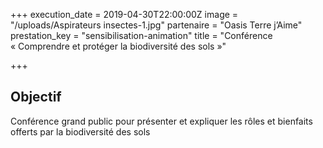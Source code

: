 +++
execution_date = 2019-04-30T22:00:00Z
image = "/uploads/Aspirateurs insectes-1.jpg"
partenaire = "Oasis Terre j’Aime"
prestation_key = "sensibilisation-animation"
title = "Conférence « Comprendre et protéger la biodiversité des sols »"

+++
## Objectif

Conférence grand public pour présenter et expliquer les rôles et bienfaits offerts par la biodiversité des sols
